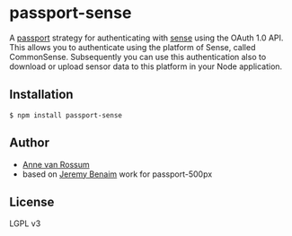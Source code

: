 # passport-sense

A [passport](http://passportjs.org/) strategy for authenticating with [sense](http://www.sense-os.nl/)
using the OAuth 1.0 API. This allows you to authenticate using the platform of Sense, called CommonSense. 
Subsequently you can use this authentication also to download or upload sensor data to this platform
in your Node application.

## Installation

    $ npm install passport-sense

## Author

  - [Anne van Rossum](http://github.com/mrquincle)
  - based on [Jeremy Benaim](http://github.com/jeremybenaim) work for passport-500px

## License

LGPL v3
